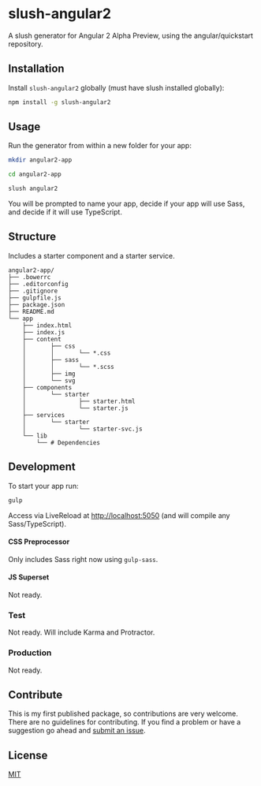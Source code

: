 slush-angular2
==============

A slush generator for Angular 2 Alpha Preview, using the angular/quickstart repository.

## Installation

Install `slush-angular2` globally (must have slush installed globally):

```bash
npm install -g slush-angular2
```

## Usage

Run the generator from within a new folder for your app:

```bash
mkdir angular2-app

cd angular2-app

slush angular2
```

You will be prompted to name your app, decide if your app will use Sass, and decide if it will use TypeScript.

## Structure

Includes a starter component and a starter service.

```
angular2-app/
├── .bowerrc
├── .editorconfig
├── .gitignore
├── gulpfile.js
├── package.json
├── README.md
└── app
	├── index.html
	├── index.js
	├── content
	│		├── css
	│		│		└── *.css
	│		├── sass
	│		│		└── *.scss
	│		├── img
	│   	└── svg
	├── components
	│		└── starter
	│				├── starter.html
	│				└── starter.js
	├── services
	│		└── starter
	│				└── starter-svc.js
	└── lib
		└── # Dependencies
```

## Development

To start your app run:

```bash
gulp
```

Access via LiveReload at [http://localhost:5050](http://localhost:5050) (and will compile any Sass/TypeScript).

#### CSS Preprocessor
Only includes Sass right now using `gulp-sass`.

#### JS Superset
Not ready. 

### Test

Not ready. Will include Karma and Protractor.

### Production

Not ready.

## Contribute

This is my first published package, so contributions are very welcome. There are no guidelines for contributing. If you find a problem or have a suggestion go ahead and [submit an issue](https://github.com/thevelourfog/slush-angular2/issues).

## License

[MIT](https://github.com/thevelourfog/slush-angular2/blob/master/LICENSE)